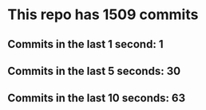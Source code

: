 # This repo has 1509 commits

## Commits in the last 1 second: 1
## Commits in the last 5 seconds: 30
## Commits in the last 10 seconds: 63
